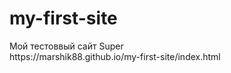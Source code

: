 # my-first-site
<div> Мой тестоввый сайт Super<div>
https://marshik88.github.io/my-first-site/index.html
